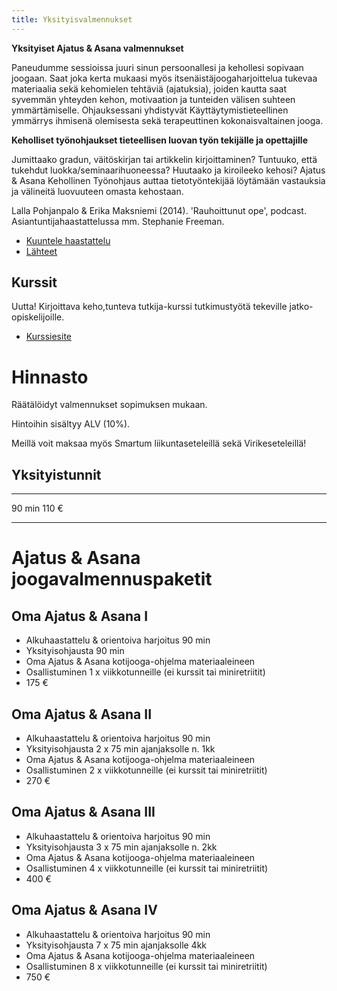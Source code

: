 ```yaml
---
title: Yksityisvalmennukset
---
```


**Yksityiset Ajatus & Asana valmennukset**

Paneudumme sessioissa juuri sinun persoonallesi ja kehollesi sopivaan joogaan. Saat joka kerta mukaasi myös itsenäistäjoogaharjoittelua tukevaa materiaalia sekä kehomielen tehtäviä (ajatuksia), joiden kautta saat syvemmän yhteyden kehon, motivaation ja tunteiden välisen suhteen ymmärtämiselle. Ohjauksessani yhdistyvät Käyttäytymistieteellinen ymmärrys ihmisenä olemisesta sekä terapeuttinen kokonaisvaltainen jooga.

**Keholliset työnohjaukset tieteellisen luovan työn tekijälle ja opettajille**

Jumittaako gradun, väitöskirjan tai artikkelin kirjoittaminen? Tuntuuko, että tukehdut luokka/seminaarihuoneessa? Huutaako ja kiroileeko kehosi? Ajatus & Asana Kehollinen Työnohjaus auttaa tietotyöntekijää löytämään vastauksia ja välineitä luovuuteen omasta kehostaan. 

Lalla Pohjanpalo & Erika Maksniemi (2014). 'Rauhoittunut ope', podcast. Asiantuntijahaastattelussa mm. Stephanie Freeman.

* [Kuuntele haastattelu](RauhoittunutOpe.mp3)
* [Lähteet](RauhoittunutOpe.pdf)


<section>

Kurssit
=======

<span class="new">Uutta!</span> Kirjoittava keho,tunteva tutkija-kurssi tutkimustyötä tekeville jatko-opiskelijoille.

* [Kurssiesite](/img/mainos_kktt.jpg)


</section>

<div class="prices">

Hinnasto
========

Räätälöidyt valmennukset sopimuksen mukaan.

Hintoihin sisältyy ALV (10%).

Meillä voit maksaa myös Smartum liikuntaseteleillä sekä Virikeseteleillä!

Yksityistunnit
--------------

-----      ------------------------
90 min      110 €
-----      ------------------------

<p class="valmennus"/>

Ajatus & Asana joogavalmennuspaketit
===============================

Oma Ajatus & Asana I
--------------------

- Alkuhaastattelu & orientoiva harjoitus 90 min
- Yksityisohjausta 90 min
- Oma Ajatus & Asana kotijooga-ohjelma materiaaleineen  
- Osallistuminen 1 x viikkotunneille (ei kurssit tai miniretriitit)
- 175 €

Oma Ajatus & Asana II
--------------------

- Alkuhaastattelu & orientoiva harjoitus 90 min
- Yksityisohjausta 2 x 75 min ajanjaksolle n. 1kk 
- Oma Ajatus & Asana kotijooga-ohjelma materiaaleineen  
- Osallistuminen 2 x viikkotunneille (ei kurssit tai miniretriitit)
- 270 €

Oma Ajatus & Asana III
--------------------

- Alkuhaastattelu & orientoiva harjoitus  90 min
- Yksityisohjausta 3 x 75 min ajanjaksolle n. 2kk 
- Oma Ajatus & Asana kotijooga-ohjelma materiaaleineen  
- Osallistuminen 4 x viikkotunneille (ei kurssit tai miniretriitit)
- 400 €

Oma Ajatus & Asana IV
---------------------

- Alkuhaastattelu & orientoiva harjoitus 90 min 
- Yksityisohjausta 7 x 75 min  ajanjaksolle 4kk      
- Oma Ajatus & Asana kotijooga-ohjelma materiaaleineen  
- Osallistuminen 8 x viikkotunneille (ei kurssit tai miniretriitit)
- 750 €


</div>
